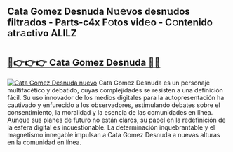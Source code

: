 ## Cata Gomez Desnuda N𝚞𝚎vos desn𝚞dos filtr𝚊dos - Parts-c4x F𝚘tos vid𝚎o - C𝚘ntenido atr𝚊ctivo ALILZ

# <h2><a href="http://mb4brr4.tromn.icu/?c=Cata+Gomez+Desnuda">🔗👉👉👉 Cata Gomez Desnuda 🔗🔗</a></h2>

[![Cata Gomez Desnuda nuevo](https://i.imgur.com/pEAQMta.gif)](http://mb4brr4.tromn.icu/?c=Cata+Gomez+Desnuda)
Cata Gomez Desnuda es un personaje multifacético y debatido, cuyas complejidades se resisten a una definición fácil.  Su uso innovador de los medios digitales para la autopresentación ha cautivado y enfurecido a los observadores, estimulando debates sobre el consentimiento, la moralidad y la esencia de las comunidades en línea. Aunque sus planes de futuro no están claros, su papel en la redefinición de la esfera digital es incuestionable. La determinación inquebrantable y el magnetismo innegable impulsan a Cata Gomez Desnuda a nuevas alturas en la comunidad en línea.
